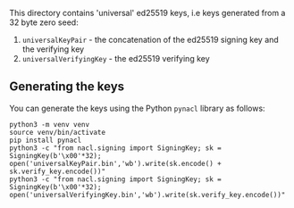 This directory contains 'universal' ed25519 keys, i.e keys generated from a 32 byte zero seed:

1. `universalKeyPair` - the concatenation of the ed25519 signing key and the verifying key
2. `universalVerifyingKey` - the ed25519 verifying key

## Generating the keys

You can generate the keys using the Python `pynacl` library as follows:

```console
python3 -m venv venv
source venv/bin/activate
pip install pynacl
python3 -c "from nacl.signing import SigningKey; sk = SigningKey(b'\x00'*32); open('universalKeyPair.bin','wb').write(sk.encode() + sk.verify_key.encode())"
python3 -c "from nacl.signing import SigningKey; sk = SigningKey(b'\x00'*32); open('universalVerifyingKey.bin','wb').write(sk.verify_key.encode())"
```
